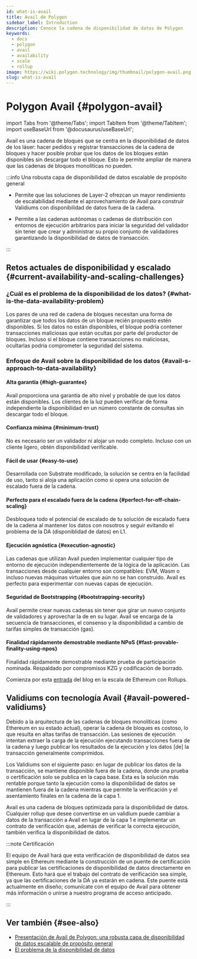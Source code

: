 ```yaml
---
id: what-is-avail
title: Avail de Polygon
sidebar_label: Introduction
description: Conoce la cadena de disponibilidad de datos de Polygon
keywords:
  - docs
  - polygon
  - avail
  - availability
  - scale
  - rollup
image: https://wiki.polygon.technology/img/thumbnail/polygon-avail.png
slug: what-is-avail
---
```


# Polygon Avail {#polygon-avail}

import Tabs from '@theme/Tabs';
import TabItem from '@theme/TabItem';
import useBaseUrl from '@docusaurus/useBaseUrl';

Avail es una cadena de bloques que se centra en la disponibilidad de datos de los láser: hacer pedidos y registrar transacciones de la cadena de bloques y hacer posible probar que los datos de los bloques están disponibles sin descargar todo el bloque. Esto le permite ampliar de manera que las cadenas de bloques monolíticas no pueden.

:::info Una robusta capa de disponibilidad de datos escalable de propósito general

* Permite que las soluciones de Layer-2 ofrezcan un mayor rendimiento de escalabilidad mediante el aprovechamiento de Avail para construir Validiums con disponibilidad de datos fuera de la cadena.

* Permite a las cadenas autónomas o cadenas de distribución con entornos de ejecución arbitrarios para iniciar la seguridad del validador sin tener que crear y administrar su propio conjunto de validadores garantizando la disponibilidad de datos de transacción.

:::

## Retos actuales de disponibilidad y escalado {#current-availability-and-scaling-challenges}

### ¿Cuál es el problema de la disponibilidad de los datos? {#what-is-the-data-availability-problem}

Los pares de una red de cadena de bloques necesitan una forma de garantizar que todos los datos de un bloque recién propuesto
estén disponibles. Si los datos no están disponibles, el bloque podría contener transacciones maliciosas
que están ocultas por parte del productor de bloques. Incluso si el bloque contiene transacciones no maliciosas,
ocultarlas podría comprometer la seguridad del sistema.

### Enfoque de Avail sobre la disponibilidad de los datos {#avail-s-approach-to-data-availability}

#### Alta garantía {#high-guarantee}

Avail proporciona una garantía de alto nivel y probable de que los datos están disponibles. Los clientes de la luz pueden verificar de forma independiente la disponibilidad en un número constante de consultas sin descargar todo el bloque.

#### Confianza mínima {#minimum-trust}

No es necesario ser un validador ni alojar un nodo completo. Incluso con un cliente ligero, obtén disponibilidad verificable.

#### Fácil de usar {#easy-to-use}

Desarrollada con Substrate modificado, la solución se centra en la facilidad de uso, tanto si aloja una aplicación como
si opera una solución de escalado fuera de la cadena.

#### Perfecto para el escalado fuera de la cadena {#perfect-for-off-chain-scaling}

Desbloquea todo el potencial de escalado de tu solución de escalado fuera de la cadena al mantener los datos con nosotros y
seguir evitando el problema de la DA (disponiblidad de datos) en L1.

#### Ejecución agnóstica {#execution-agnostic}

Las cadenas que utilizan Avail pueden implementar cualquier tipo de entorno de ejecución independientemente de la lógica de la aplicación. Las transacciones desde cualquier entorno son compatibles: EVM, Wasm o incluso nuevas máquinas virtuales que aún no se han construido. Avail es perfecto para experimentar con nuevas capas de ejecución.

#### Seguridad de Bootstrapping {#bootstrapping-security}

Avail permite crear nuevas cadenas sin tener que girar un nuevo conjunto de validadores y aprovechar la de  en su lugar. Avail se encarga de la secuencia de transacciones, el consenso y la disponibilidad a cambio de tarifas simples de transacción (gas).

#### Finalidad rápidamente demostrable mediante NPoS {#fast-provable-finality-using-npos}

Finalidad rápidamente demostrable mediante prueba de participación nominada. Respaldado por compromisos KZG
y codificación de borrado.

Comienza por esta [entrada](https://blog.polygon.technology/polygon-research-ethereum-scaling-with-rollups-8a2c221bf644/) del blog en la escala de Ethereum con Rollups.

## Validiums con tecnología Avail {#avail-powered-validiums}

Debido a la arquitectura de las cadenas de bloques monolíticas (como Ethereum en su estado actual), operar la cadena de bloques es costoso, lo que resulta en altas tarifas de transacción. Las sesiones de ejecución intentan extraer la carga de la ejecución ejecutando transacciones fuera de la cadena y luego publicar los resultados de la ejecución y los datos [de] la transacción generalmente comprimidos.

Los Validiums son el siguiente paso: en lugar de publicar los datos de la transacción, se mantiene disponible fuera de la cadena, donde una prueba o certificación solo se publica en la capa base. Esta es la solución más rentable porque tanto la ejecución como la disponibilidad de datos se mantienen fuera de la cadena mientras que permite la verificación y el asentamiento finales en la cadena de la capa 1.

Avail es una cadena de bloques optimizada para la disponibilidad de datos. Cualquier rollup que desee convertirse en un validium puede cambiar a datos de la transacción a Avail en lugar de la capa 1 e implementar un contrato de verificación que, además de verificar la correcta ejecución, también verifica la disponibilidad de datos.

:::note Certificación

El equipo de Avail hará que esta verificación de disponibilidad de datos sea simple en Ethereum mediante la construcción de un puente de certificación para publicar las certificaciones de disponibilidad de datos directamente en Ethereum. Esto hará que el trabajo del contrato de verificación sea simple, ya que las certificaciones de la DA ya estarán en cadena. Este puente está actualmente en diseño; comunícate con el equipo de Avail para obtener más información o unirse a nuestro programa de acceso anticipado.

:::

## Ver también {#see-also}

* [Presentación de Avail de Polygon: una robusta capa de disponibilidad de datos escalable de propósito general](https://polygontech.medium.com/introducing-avail-by-polygon-a-robust-general-purpose-scalable-data-availability-layer-98bc9814c048)
* [El problema de la disponibilidad de datos](https://blog.polygon.technology/the-data-availability-problem-6b74b619ffcc/)

